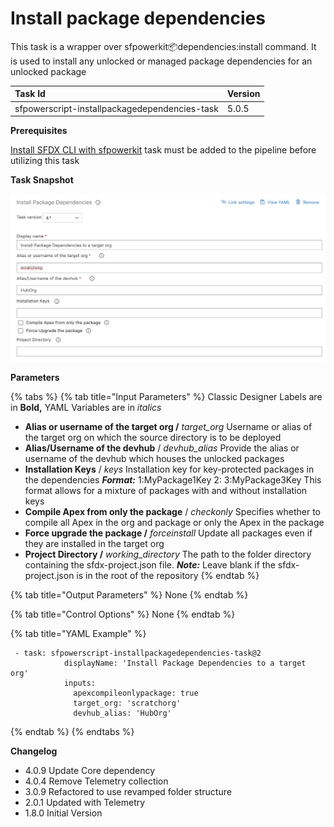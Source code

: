 # Install package dependencies

This task is a wrapper over sfpowerkit:package:dependencies:install command. It is used to install any unlocked or managed package dependencies for an unlocked package

| Task Id | Version |
| :--- | :--- |
| sfpowerscript-installpackagedependencies-task | 5.0.5 |

**Prerequisites**

[Install SFDX CLI with sfpowerkit](install-sfdx-cli-with-sfpowerkit.md) task must be added to the pipeline before utilizing this task

**Task Snapshot**

![](../../../.gitbook/assets/install-package-dependencies-task.png)

**Parameters**

{% tabs %}
{% tab title="Input Parameters" %}
Classic Designer Labels are in **Bold,** YAML Variables are in _italics_

* **Alias or username of the target org /** _target\_org_ Username or alias of the target org on which the source directory is to be deployed 
* **Alias/Username of the devhub** / _devhub\_alias_ Provide the alias or username of the devhub which houses the unlocked packages 
* **Installation Keys** / _keys_ Installation key for key-protected packages in the dependencies _**Format:**_ 1:MyPackage1Key 2: 3:MyPackage3Key This format allows for a mixture of packages with and without installation keys 
* **Compile Apex from only the package** / _checkonly_ Specifies whether to compile all Apex in the org and package or only the Apex in the package 
* **Force upgrade the package /** _forceinstall_ Update all packages even if they are installed in the target org 
* **Project Directory /** _working\_directory_ The path to the folder directory containing the sfdx-project.json file.  _**Note:**_ Leave blank if the sfdx-project.json is in the root of the repository 
{% endtab %}

{% tab title="Output Parameters" %}
None
{% endtab %}

{% tab title="Control Options" %}
None
{% endtab %}

{% tab title="YAML Example" %}
```text
 - task: sfpowerscript-installpackagedependencies-task@2
            displayName: 'Install Package Dependencies to a target org'
            inputs:
              apexcompileonlypackage: true
              target_org: 'scratchorg'
              devhub_alias: 'HubOrg'
```
{% endtab %}
{% endtabs %}

**Changelog**

* 4.0.9 Update Core dependency
* 4.0.4 Remove Telemetry collection
* 3.0.9 Refactored to use revamped folder structure
* 2.0.1 Updated with Telemetry
* 1.8.0 Initial Version

